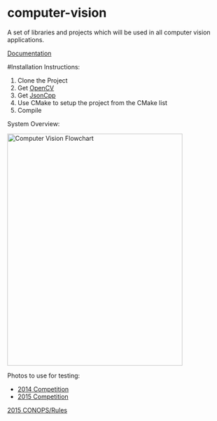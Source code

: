 computer-vision
===============

A set of libraries and projects which will be used in all computer vision applications.

[Documentation](http://uwarg.github.io/computer-vision/html/)

#Installation Instructions:
1. Clone the Project
2. Get [OpenCV](http://opencv.org/downloads.html)
3. Get [JsonCpp](https://github.com/open-source-parsers/jsoncpp)
4. Use CMake to setup the project from the CMake list
5. Compile

System Overview:
<p><img src="http://i.imgur.com/zt84SZQ.jpg" alt="Computer Vision Flowchart" width="400px" height="530px"></p>

Photos to use for testing:
* [2014 Competition](https://drive.google.com/open?id=0BySpWXvmBM4JWGhrZGk5UWNqNm8&authuser=0)
* [2015 Competition](https://drive.google.com/open?id=0B8ozhZojJMQbfkx4WTlOYnJQV3dKcHFxc0F5c1JkU2FHRzRsM2VVU3VzV3JGeUlZQU9iN00&authuser=1)

[2015 CONOPS/Rules](https://drive.google.com/open?id=0BySpWXvmBM4JajdsemZFb0o2Ukk&authuser=0)
